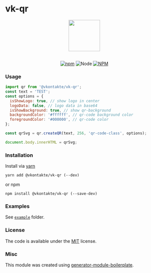 # vk-qr
<div align="center">
  <a href="https://github.com/VKCOM/vk-qr">
    <img width="100" height="100" src="https://pp.userapi.com/c851220/v851220335/125ec2/RB-gm_NGv9c.jpg">
  </a>
  <br>
  <br>

  [![npm][npm]][npm-url]
  ![Node](https://img.shields.io/node/v/@vkontakte/vk-qr.svg)
[![NPM](https://img.shields.io/npm/dt/@vkontakte/vk-qr.svg)](https://www.npmjs.com/package/@vkontakte/vk-qr)

</div>

### Usage

```js
import qr from '@vkontakte/vk-qr';
const text = 'TEST';
const options = {
  isShowLogo: true, // show logo in center
  logoData: false, // logo data in base64
  isShowBackground: true, // show qr-background 
  backgroundColor: '#ffffff', // qr-code background color
  foregroundColor: '#000000', // qr-code color
};

const qrSvg = qr.createQR(text, 256, 'qr-code-class', options);

document.body.innerHTML = qrSvg;
```

### Installation

Install via [yarn](https://github.com/yarnpkg/yarn)

	yarn add @vkontakte/vk-qr (--dev)

or npm

	npm install @vkontakte/vk-qr (--save-dev)


### Examples

See [`example`](example/script.js) folder.

### License

The code is available under the [MIT](LICENSE) license.

### Misc

This module was created using [generator-module-boilerplate](https://github.com/duivvv/generator-module-boilerplate).


[npm]: https://img.shields.io/npm/v/@vkontakte/vk-qr.svg
[npm-url]: https://npmjs.com/package/@vkontakte/vk-qr
